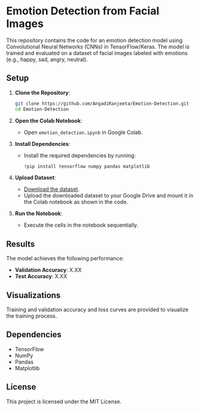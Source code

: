 # Emotion Detection from Facial Images

This repository contains the code for an emotion detection model using Convolutional Neural Networks (CNNs) in TensorFlow/Keras. The model is trained and evaluated on a dataset of facial images labeled with emotions (e.g., happy, sad, angry, neutral).

## Setup

1. **Clone the Repository**:
    ```sh
    git clone https://github.com/AngadiRanjeeta/Emotion-Detection.git
    cd Emotion-Detection
    ```

2. **Open the Colab Notebook**:
    - Open `emotion_detection.ipynb` in Google Colab.

3. **Install Dependencies**:
    - Install the required dependencies by running:
      ```sh
      !pip install tensorflow numpy pandas matplotlib
      ```

4. **Upload Dataset**:
    - [Download the dataset](https://drive.google.com/file/d/1G36Lpdgq3ha1vbMcI4yOFLGNhVZ_6glG/view).
    - Upload the downloaded dataset to your Google Drive and mount it in the Colab notebook as shown in the code.


5. **Run the Notebook**:
    - Execute the cells in the notebook sequentially.

## Results

The model achieves the following performance:
- **Validation Accuracy**: X.XX
- **Test Accuracy**: X.XX

## Visualizations

Training and validation accuracy and loss curves are provided to visualize the training process.

## Dependencies

- TensorFlow
- NumPy
- Pandas
- Matplotlib

## License

This project is licensed under the MIT License.
